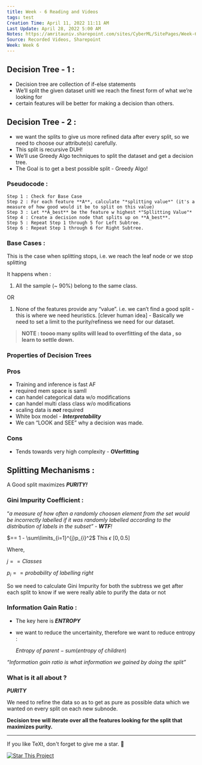 ```yaml
---
title: Week - 6 Reading and Videos
tags: test
Creation Time: April 11, 2022 11:11 AM
Last Update: April 28, 2022 5:00 AM
Notes: https://amritauniv.sharepoint.com/sites/CyberML/SitePages/Week-6.aspx
Source: Recorded Videos, Sharepoint
Week: Week 6
---
```






<!--more-->

## Decision Tree - 1 :

- Decision tree are collection of if-else statements
- We’ll split the given dataset unitl we reach the finest form of what we’re looking for
- certain features will be better for making a decision than others.

## Decision Tree - 2 :

- we want the splits to give us more refined data after every split, so we need to choose our attribute(s) carefully.
- This split is recursive DUH!
- We’ll use Greedy Algo techniques to split the dataset and get a decision tree.
- The Goal is to get a best possible split - Greedy Algo!

### Pseudocode :

```
Step 1 : Check for Base Case
Step 2 : For each feature **A**, calculate "*splitting value*" (it's a measure of how good would it be to split on this value)
Step 3 : Let **A_best** be the feature w highest *"Spllitting Value"*
Step 4 : Create a decision node that splits up on **A_best**.
Step 5 : Repeat Step 1 through 5 for Left Subtree.
Step 6 : Repeat Step 1 through 6 for Right Subtree.
```

### Base Cases :

This is the case when splitting stops, i.e. we reach the leaf node or we stop splitting

It happens when  :

1. All the sample (~ 90%) belong to the same class. 

OR

1. None of the features provide any “value”. i.e. we can’t find a good split - this is where we need heuristics. [clever human idea] - Basically we need to set a limit to the purity/refiness we need for our dataset. 

> **NOTE :  toooo many splits will lead to overfitting of the data , so learn to settle down.**
> 

### Properties of Decision Trees

### Pros

- Training and inference is fast AF
- required mem space is samll
- can handel categorical data w/o modifications
- can handel multi class class w/o modifications
- scaling data is ***not*** required
- White box model - ***Interpretability***
- We can “LOOK and SEE” why a decision was made.

### Cons

- Tends towards very high complexity - **OVerfitting**

## Splitting Mechanisms :

A Good split maximizes ***PURITY!***

### Gini  Impurity Coefficient :

“*a measure of how often a randomly choosen element from the set would be incorrectly labelled if it was randomly labelled according to the distribution of labels in the subset”  - **WTF**!*

$== 1 - \sum\limits_{i=1}^{j}p_{i}^2$             This  $\epsilon\ [0, 0.5]$ 

Where, 

$j == Classes$

$p_i == probability\ of\ labelling\ right$

So we need to calculate Gini Impurity for both the subtress we get after each split to know if we were really able to purify the data or not 

### Information Gain Ratio :

- The key here is ***ENTROPY***
- we want to reduce the uncertainity, therefore we want to reduce entropy :
    
    $Entropy\ of\ parent - sum(entropy\ of\ children)$
    

*“Information gain ratio is what information we gained by doing the split”*

### What is it all about ?

***PURITY***

We need to refine the data so as to get as pure as possible data which we wanted on every split on each new subnode.

**Decision tree will iterate over all the features looking for the split that maximizes purity.**


---

If you like TeXt, don't forget to give me a star. :star2:

[![Star This Project](https://img.shields.io/github/stars/kitian616/jekyll-TeXt-theme.svg?label=Stars&style=social)](https://github.com/kitian616/jekyll-TeXt-theme/)
